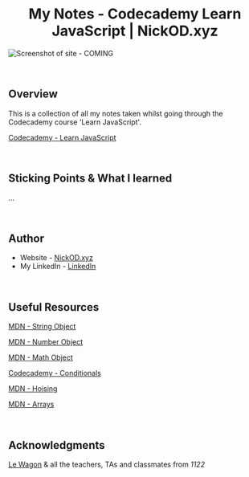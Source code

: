 <h1 align="center">My Notes - Codecademy Learn JavaScript | NickOD.xyz</h1>

![Screenshot of site - COMING]()

<br>

## Overview

This is a collection of all my notes taken whilst going through the Codecademy course 'Learn JavaScript'.

[Codecademy - Learn JavaScript](https://www.codecademy.com/learn/introduction-to-javascript)

<br>

## Sticking Points & What I learned

...

<br>

## Author

- Website - [NickOD.xyz](http://www.NickOD.xyz)
- My LinkedIn - [LinkedIn](https://www.linkedin.com/in/nick-odonoghue/)

<br>

## Useful Resources

[MDN - String Object](https://developer.mozilla.org/en-US/docs/Web/JavaScript/Reference/Global_Objects/String)

[MDN - Number Object](https://developer.mozilla.org/en-US/docs/Web/JavaScript/Reference/Global_Objects/Number)

[MDN - Math Object](https://developer.mozilla.org/en-US/docs/Web/JavaScript/Reference/Global_Objects/Math)

[Codecademy - Conditionals](https://www.codecademy.com/resources/docs/javascript/conditionals?page_ref=catalog)

[MDN - Hoising](https://developer.mozilla.org/en-US/docs/Glossary/Hoisting)

[MDN - Arrays](https://www.codecademy.com/resources/docs/javascript/arrays)

<br>

## Acknowledgments

[Le Wagon](https://www.lewagon.com/) & all the teachers, TAs and classmates from <em>1122</em>
